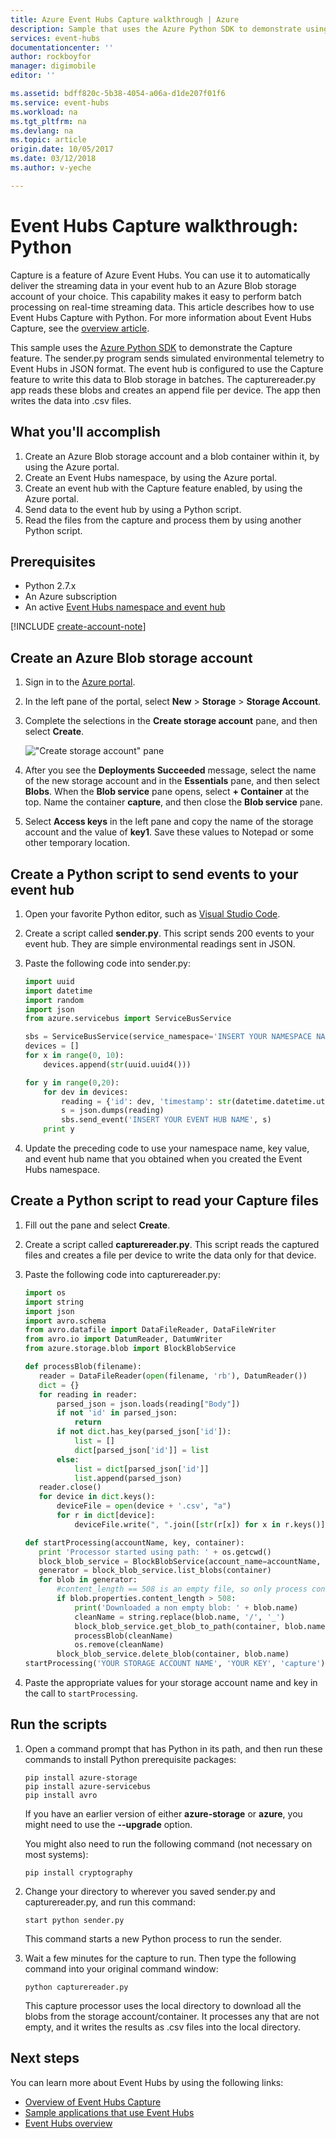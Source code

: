 ```yaml
---
title: Azure Event Hubs Capture walkthrough | Azure
description: Sample that uses the Azure Python SDK to demonstrate using the Event Hubs Capture feature.
services: event-hubs
documentationcenter: ''
author: rockboyfor
manager: digimobile
editor: ''

ms.assetid: bdff820c-5b38-4054-a06a-d1de207f01f6
ms.service: event-hubs
ms.workload: na
ms.tgt_pltfrm: na
ms.devlang: na
ms.topic: article
origin.date: 10/05/2017
ms.date: 03/12/2018
ms.author: v-yeche

---
```


# Event Hubs Capture walkthrough: Python

Capture is a feature of Azure Event Hubs. You can use it to automatically deliver the streaming data in your event hub to an Azure Blob storage account of your choice. This capability makes it easy to perform batch processing on real-time streaming data. This article describes how to use Event Hubs Capture with Python. For more information about Event Hubs Capture, see the [overview article](event-hubs-capture-overview.md).

This sample uses the [Azure Python SDK](/develop/python/) to demonstrate the Capture feature. The sender.py program sends simulated environmental telemetry to Event Hubs in JSON format. The event hub is configured to use the Capture feature to write this data to Blob storage in batches. The capturereader.py app reads these blobs and creates an append file per device. The app then writes the data into .csv files.

## What you'll accomplish

1. Create an Azure Blob storage account and a blob container within it, by using the Azure portal.
2. Create an Event Hubs namespace, by using the Azure portal.
3. Create an event hub with the Capture feature enabled, by using the Azure portal.
4. Send data to the event hub by using a Python script.
5. Read the files from the capture and process them by using another Python script.

## Prerequisites

- Python 2.7.x
- An Azure subscription
- An active [Event Hubs namespace and event hub](event-hubs-create.md)

[!INCLUDE [create-account-note](../../includes/create-account-note.md)]

## Create an Azure Blob storage account
1. Sign in to the [Azure portal][Azure portal].
2. In the left pane of the portal, select **New** > **Storage** > **Storage Account**.
3. Complete the selections in the **Create storage account** pane, and then select **Create**.

    !["Create storage account" pane][1]
4. After you see the **Deployments Succeeded** message, select the name of the new storage account and in the **Essentials** pane, and then select **Blobs**. When the **Blob service** pane opens, select **+ Container** at the top. Name the container **capture**, and then close the **Blob service** pane.
5. Select **Access keys** in the left pane and copy the name of the storage account and the value of **key1**. Save these values to Notepad or some other temporary location.

## Create a Python script to send events to your event hub
1. Open your favorite Python editor, such as [Visual Studio Code][Visual Studio Code].
2. Create a script called **sender.py**. This script sends 200 events to your event hub. They are simple environmental readings sent in JSON.
3. Paste the following code into sender.py:

    ```python
    import uuid
    import datetime
    import random
    import json
    from azure.servicebus import ServiceBusService

    sbs = ServiceBusService(service_namespace='INSERT YOUR NAMESPACE NAME', shared_access_key_name='RootManageSharedAccessKey', shared_access_key_value='INSERT YOUR KEY')
    devices = []
    for x in range(0, 10):
        devices.append(str(uuid.uuid4()))

    for y in range(0,20):
        for dev in devices:
            reading = {'id': dev, 'timestamp': str(datetime.datetime.utcnow()), 'uv': random.random(), 'temperature': random.randint(70, 100), 'humidity': random.randint(70, 100)}
            s = json.dumps(reading)
            sbs.send_event('INSERT YOUR EVENT HUB NAME', s)
        print y
    ```
4. Update the preceding code to use your namespace name, key value, and event hub name that you obtained when you created the Event Hubs namespace.

## Create a Python script to read your Capture files

1. Fill out the pane and select **Create**.
2. Create a script called **capturereader.py**. This script reads the captured files and creates a file per device to write the data only for that device.
3. Paste the following code into capturereader.py:

    ```python
    import os
    import string
    import json
    import avro.schema
    from avro.datafile import DataFileReader, DataFileWriter
    from avro.io import DatumReader, DatumWriter
    from azure.storage.blob import BlockBlobService

    def processBlob(filename):
       reader = DataFileReader(open(filename, 'rb'), DatumReader())
       dict = {}
       for reading in reader:
           parsed_json = json.loads(reading["Body"])
           if not 'id' in parsed_json:
               return
           if not dict.has_key(parsed_json['id']):
               list = []
               dict[parsed_json['id']] = list
           else:
               list = dict[parsed_json['id']]
               list.append(parsed_json)
       reader.close()
       for device in dict.keys():
           deviceFile = open(device + '.csv', "a")
           for r in dict[device]:
               deviceFile.write(", ".join([str(r[x]) for x in r.keys()])+'\n')

    def startProcessing(accountName, key, container):
       print 'Processor started using path: ' + os.getcwd()
       block_blob_service = BlockBlobService(account_name=accountName, account_key=key)
       generator = block_blob_service.list_blobs(container)
       for blob in generator:
           #content_length == 508 is an empty file, so only process content_length > 508 (skip empty files)
           if blob.properties.content_length > 508:
               print('Downloaded a non empty blob: ' + blob.name)
               cleanName = string.replace(blob.name, '/', '_')
               block_blob_service.get_blob_to_path(container, blob.name, cleanName)
               processBlob(cleanName)
               os.remove(cleanName)
           block_blob_service.delete_blob(container, blob.name)
    startProcessing('YOUR STORAGE ACCOUNT NAME', 'YOUR KEY', 'capture')
    ```
4. Paste the appropriate values for your storage account name and key in the call to `startProcessing`.

## Run the scripts
1. Open a command prompt that has Python in its path, and then run these commands to install Python prerequisite packages:

    ```
    pip install azure-storage
    pip install azure-servicebus
    pip install avro
    ```

    If you have an earlier version of either **azure-storage** or **azure**, you might need to use the **--upgrade** option.

    You might also need to run the following command (not necessary on most systems):

    ```
    pip install cryptography
    ```
2. Change your directory to wherever you saved sender.py and capturereader.py, and run this command:

    ```
    start python sender.py
    ```

   This command starts a new Python process to run the sender.
3. Wait a few minutes for the capture to run. Then type the following command into your original command window:

    ```
    python capturereader.py
    ```

   This capture processor uses the local directory to download all the blobs from the storage account/container. It processes any that are not empty, and it writes the results as .csv files into the local directory.

## Next steps

You can learn more about Event Hubs by using the following links:

* [Overview of Event Hubs Capture][Overview of Event Hubs Capture]
* [Sample applications that use Event Hubs](https://github.com/Azure/azure-event-hubs/tree/master/samples)
* [Event Hubs overview][Event Hubs overview]

[Azure portal]: https://portal.azure.cn/
[Overview of Event Hubs Capture]: event-hubs-capture-overview.md
[1]: ./media/event-hubs-archive-python/event-hubs-python1.png
[About Azure storage accounts]:../storage/common/storage-create-storage-account.md
[Visual Studio Code]: https://code.visualstudio.com/
[Event Hubs overview]: event-hubs-what-is-event-hubs.md

<!--Update_Description: update meta properties, wording update -->